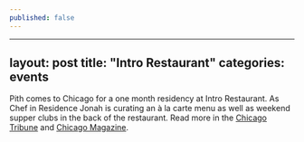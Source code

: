 ```yaml
---
published: false
---
```

---
layout: post
title:  "Intro Restaurant"
categories: events
---

Pith comes to Chicago for a one month residency at Intro Restaurant. As Chef in Residence Jonah is curating an à la carte menu as well as weekend supper clubs in the back of the restaurant. Read more in the [Chicago Tribune](http://www.chicagotribune.com/dining/restaurants/ct-review-intro-jonah-reider-food-0928-20160924-column.html) and [Chicago Magazine](http://www.chicagomag.com/dining-drinking/August-2016/New-Chef-Intro-Jonah-Reider/). 
